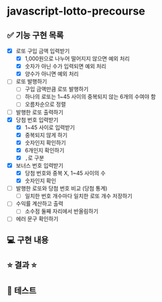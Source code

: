 # javascript-lotto-precourse

## ✅ 기능 구현 목록

- [x] 로또 구입 금액 입력받기
  - [x] 1,000원으로 나누어 떨어지지 않으면 예외 처리
  - [x] 숫자가 아닌 수가 입력되면 예외 처리
  - [x] 양수가 아니면 예외 처리
- [ ] 로또 발행하기
  - [ ] 구입 금액만큼 로또 발행하기
  - [ ] 하나의 로또는 1~45 사이의 중복되지 않는 6개의 수여야 함
  - [ ] 오름차순으로 정렬
- [ ] 발행한 로또 출력하기
- [x] 당첨 번호 입력받기
  - [x] 1~45 사이로 입력받기
  - [x] 중복되지 않게 하기
  - [x] 숫자인지 확인하기
  - [x] 6개인지 확인하기
  - [x] `,`로 구분
- [x] 보너스 번호 입력받기
  - [x] 당첨 번호와 중복 X, 1~45 사이의 수
  - [x] 숫자인지 확인
- [ ] 발행한 로또와 당첨 번호 비교 (당첨 통계)
  - [ ] 일치한 번호 개수마다 일치한 로또 개수 저장하기
- [ ] 수익률 계산하고 출력
  - [ ] 소수점 둘째 자리에서 반올림하기
- [ ] 에러 문구 확인하기

## 💻 구현 내용

## ⭐️ 결과 ⭐️

## 🤔 테스트
